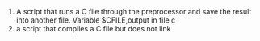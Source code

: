1. A script that runs a C file through the preprocessor and save the result into another file. Variable $CFILE,output in file c
2. a script that compiles a C file but does not link
